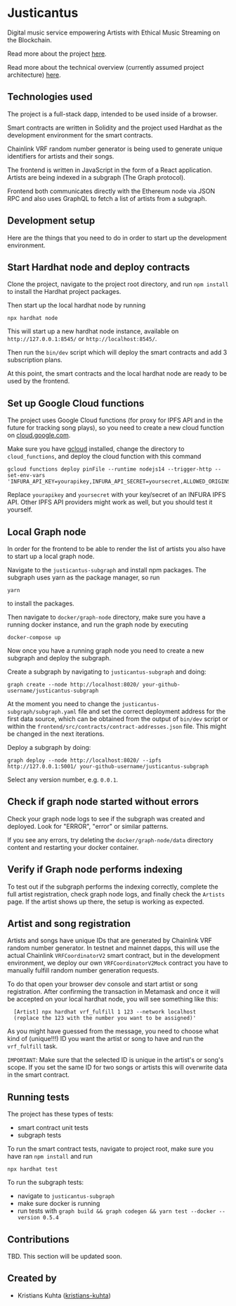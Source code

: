 # Justicantus
Digital music service empowering Artists with Ethical Music Streaming on the Blockchain.

Read more about the project [here](docs/about_justicantus.md).

Read more about the technical overview (currently assumed project architecture) [here](docs/technical_overview.md).

## Technologies used
The project is a full-stack dapp, intended to be used inside of a browser.

Smart contracts are written in Solidity and the project used Hardhat as the development environment for the smart contracts.

Chainlink VRF random number generator is being used to generate unique identifiers for artists and their songs.

The frontend is written in JavaScript in the form of a React application.
Artists are being indexed in a subgraph (The Graph protocol).

Frontend both communicates directly with the Ethereum node via JSON RPC and also uses GraphQL to fetch a list of artists from a subgraph.

## Development setup

Here are the things that you need to do in order to start up the development environment.

## Start Hardhat node and deploy contracts
Clone the project, navigate to the project root directory, and run `npm install` to install the Hardhat project packages.

Then start up the local hardhat node by running

```shell
npx hardhat node
```

This will start up a new hardhat node instance, available on `http://127.0.0.1:8545/` or `http://localhost:8545/`.

Then run the `bin/dev` script which will deploy the smart contracts and add 3 subscription plans.

At this point, the smart contracts and the local hardhat node are ready to be used by the frontend.

## Set up Google Cloud functions

The project uses Google Cloud functions (for proxy for IPFS API and in the future for tracking song plays), so you need to create a new cloud function on [cloud.google.com](https://cloud.google.com).

Make sure you have [gcloud](https://cloud.google.com/sdk/docs/install) installed, change the directory to `cloud_functions`, and deploy the cloud function with this command

```
gcloud functions deploy pinFile --runtime nodejs14 --trigger-http --set-env-vars 'INFURA_API_KEY=yourapikey,INFURA_API_SECRET=yoursecret,ALLOWED_ORIGINS=*'
```

Replace `yourapikey` and `yoursecret` with your key/secret of an INFURA IPFS API. 
Other IPFS API providers might work as well, but you should test it yourself.

## Local Graph node

In order for the frontend to be able to render the list of artists you also have to start up a local graph node.

Navigate to the `justicantus-subgraph` and install npm packages.
The subgraph uses yarn as the package manager, so run 

```shell
yarn
```

to install the packages.

Then navigate to `docker/graph-node` directory, make sure you have a running docker instance, and run the graph node by executing
```shell
docker-compose up
```

Now once you have a running graph node you need to create a new subgraph and deploy the subgraph.

Create a subgraph by navigating to `justicantus-subgraph` and doing:

```
graph create --node http://localhost:8020/ your-github-username/justicantus-subgraph
```

At the moment you need to change the `justicantus-subgraph/subgraph.yaml` file and set the correct deployment address for the first data source, which can be obtained from the output of `bin/dev` script or within the `frontend/src/contracts/contract-addresses.json` file.
This might be changed in the next iterations.

Deploy a subgraph by doing:
```
graph deploy --node http://localhost:8020/ --ipfs http://127.0.0.1:5001/ your-github-username/justicantus-subgraph
```

Select any version number, e.g. `0.0.1`.

## Check if graph node started without errors

Check your graph node logs to see if the subgraph was created and deployed.
Look for "ERROR", "error" or similar patterns.

If you see any errors, try deleting the `docker/graph-node/data` directory content and restarting your docker container.

## Verify if Graph node performs indexing
To test out if the subgraph performs the indexing correctly, complete the full artist registration, check graph node logs, and finally check the `Artists` page.
If the artist shows up there, the setup is working as expected.

## Artist and song registration

Artists and songs have unique IDs that are generated by Chainlink VRF random number generator.
In testnet and mainnet dapps, this will use the actual Chainlink `VRFCoordinatorV2` smart contract, but in the development environment, we deploy our own `VRFCoordinatorV2Mock` contract you have to manually fulfill random number generation requests.

To do that open your browser dev console and start artist or song registration.
After confirming the transaction in Metamask and once it will be accepted on your local hardhat node, you will see something like this:

```
  [Artist] npx hardhat vrf_fulfill 1 123 --network localhost
  (replace the 123 with the number you want to be assigned)'
```

As you might have guessed from the message, you need to choose what kind of (unique!!!) ID you want the artist or song to have and run the `vrf_fulfill` task.

`IMPORTANT`:
  Make sure that the selected ID is unique in the artist's or song's scope. 
  If you set the same ID for two songs or artists this will overwrite data in the smart contract.

## Running tests
The project has these types of tests:
* smart contract unit tests
* subgraph tests

To run the smart contract tests, navigate to project root, make sure you have ran `npm install` and run 
```
npx hardhat test
````

To run the subgraph tests:
* navigate to `justicantus-subgraph`
* make sure docker is running
* run tests with `graph build && graph codegen && yarn test --docker --version 0.5.4`

## Contributions

TBD. This section will be updated soon.

## Created by
* Kristians Kuhta ([kristians-kuhta](https://github.com/kristians-kuhta))
